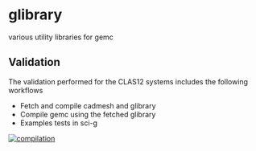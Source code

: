 # glibrary

various utility libraries for gemc

## Validation

The validation performed for the CLAS12 systems includes the following workflows

- Fetch and compile cadmesh and glibrary
- Compile gemc using the fetched glibrary
- Examples tests in sci-g


[![compilation](https://github.com/gemc/glibrary/actions/workflows/main.yml/badge.svg)](https://github.com/gemc/glibrary/actions/workflows/main.yml)
